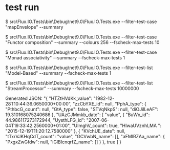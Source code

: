 # test run

$ src\Flux.IO.Tests\bin\Debug\net9.0\Flux.IO.Tests.exe --filter-test-case "mapEnvelope" --summary

$ src\Flux.IO.Tests\bin\Debug\net9.0\Flux.IO.Tests.exe --filter-test-case "Functor composition" --summary --colours 256 --fscheck-max-tests 10

$ src\Flux.IO.Tests\bin\Debug\net9.0\Flux.IO.Tests.exe --filter-test-case "Monad associativity" --summary --fscheck-max-tests 1

$ src\Flux.IO.Tests\bin\Debug\net9.0\Flux.IO.Tests.exe --filter-test-list "Model-Based" --summary --fscheck-max-tests 1

$ src\Flux.IO.Tests\bin\Debug\net9.0\Flux.IO.Tests.exe --filter-test-list "StreamProcessor" --summary --fscheck-max-tests 10000000





















Generated JSON: "{
  "HTZtHVdKk_value": "1982-12-28T10:44:36.0650000+00:00",
  "zzCbYXE_id": null,
  "PphA_type": {
    "PthbcG_count": null,
    "GtA_type": false,
    "STVqNkpS": null,
    "diOJilLeAF": 19.310168075240686
  },
  "UAzCJMmkb_date": [
    "value",
    {
      "BuWx_id": 44.986117273172944,
      "UysthLFG_id": "2007-06-04T19:33:42.2560000+01:00",
      "UImghV_count": true,
      "HIwaUVznhLMA     ": "2015-12-19T11:20:12.7580000"
    },
    {
      "KVchUE_date": null,
      "tTxrVJKHqCdT_count": "value",
      "GCVwbN_name": [],
      "aFMlRZAa_name": {
        "PxgxZwGfdw": null,
        "iGlBIcnqrfZ_name": []
      }
    },
    true
  ]
}

